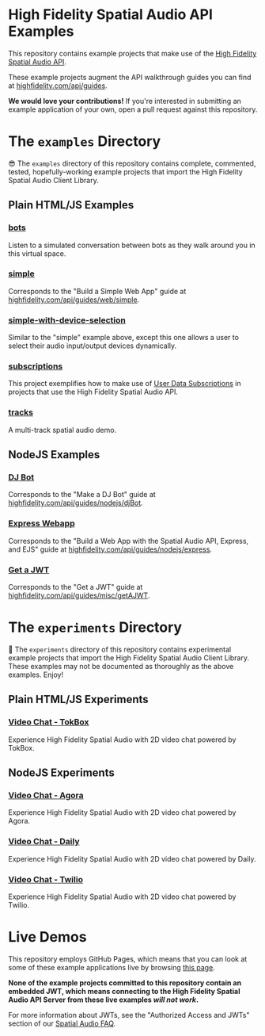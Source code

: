 # High Fidelity Spatial Audio API Examples
This repository contains example projects that make use of the [High Fidelity Spatial Audio API](https://highfidelity.com/api/).

These example projects augment the API walkthrough guides you can find at [highfidelity.com/api/guides](https://www.highfidelity.com/api/guides).

**We would love your contributions!** If you're interested in submitting an example application of your own, open a pull request against this repository.

# The `examples` Directory
😎 The `examples` directory of this repository contains complete, commented, tested, hopefully-working example projects that import the High Fidelity Spatial Audio Client Library.

## Plain HTML/JS Examples
### [bots](./examples/web/bots/)
Listen to a simulated conversation between bots as they walk around you in this virtual space.
### [simple](./examples/web/simple/)
Corresponds to the "Build a Simple Web App" guide at [highfidelity.com/api/guides/web/simple](https://www.highfidelity.com/api/guides/web/simple).
### [simple-with-device-selection](./examples/web/simple-with-device-selection/)
Similar to the "simple" example above, except this one allows a user to select their audio input/output devices dynamically.
### [subscriptions](./examples/web/subscriptions/)
This project exemplifies how to make use of [User Data Subscriptions](https://docs.highfidelity.com/latest/modules/classes_hifiuserdatasubscription.html) in projects that use the High Fidelity Spatial Audio API.
### [tracks](./examples/web/tracks/)
A multi-track spatial audio demo.

## NodeJS Examples
### [DJ Bot](./examples/nodejs/djBot)
Corresponds to the "Make a DJ Bot" guide at [highfidelity.com/api/guides/nodejs/djBot](https://www.highfidelity.com/api/guides/nodejs/djBot).
### [Express Webapp](./examples/nodejs/express-webapp)
Corresponds to the "Build a Web App with the Spatial Audio API, Express, and EJS" guide at [highfidelity.com/api/guides/nodejs/express](https://www.highfidelity.com/api/guides/nodejs/express).
### [Get a JWT](./examples/nodejs/express-webapp)
Corresponds to the "Get a JWT" guide at [highfidelity.com/api/guides/misc/getAJWT](https://www.highfidelity.com/api/guides/misc/getAJWT).

# The `experiments` Directory
🐉 The `experiments` directory of this repository contains experimental example projects that import the High Fidelity Spatial Audio Client Library. These examples may not be documented as thoroughly as the above examples. Enjoy!

## Plain HTML/JS Experiments
### [Video Chat - TokBox](./experiments/web/videochat-tokbox)
Experience High Fidelity Spatial Audio with 2D video chat powered by TokBox.

## NodeJS Experiments
### [Video Chat - Agora](./experiments/nodejs/videochat-agora)
Experience High Fidelity Spatial Audio with 2D video chat powered by Agora.
### [Video Chat - Daily](./experiments/nodejs/videochat-daily)
Experience High Fidelity Spatial Audio with 2D video chat powered by Daily.
### [Video Chat - Twilio](./experiments/nodejs/videochat-twilio)
Experience High Fidelity Spatial Audio with 2D video chat powered by Twilio.

# Live Demos
This repository employs GitHub Pages, which means that you can look at some of these example applications live by browsing [this page](https://highfidelity.github.io/Spatial-Audio-API-Examples/).

**None of the example projects committed to this repository contain an embedded JWT, which means connecting to the High Fidelity Spatial Audio API Server from these live examples *will not work*.**

For more information about JWTs, see the "Authorized Access and JWTs" section of our [Spatial Audio FAQ](https://www.highfidelity.com/api-spatial-audio-faq).
